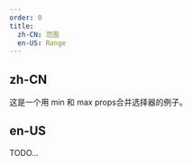 ```yaml
---
order: 0
title:
  zh-CN: 范围
  en-US: Range
---
```


## zh-CN

这是一个用 min 和 max props合并选择器的例子。

## en-US

TODO...
